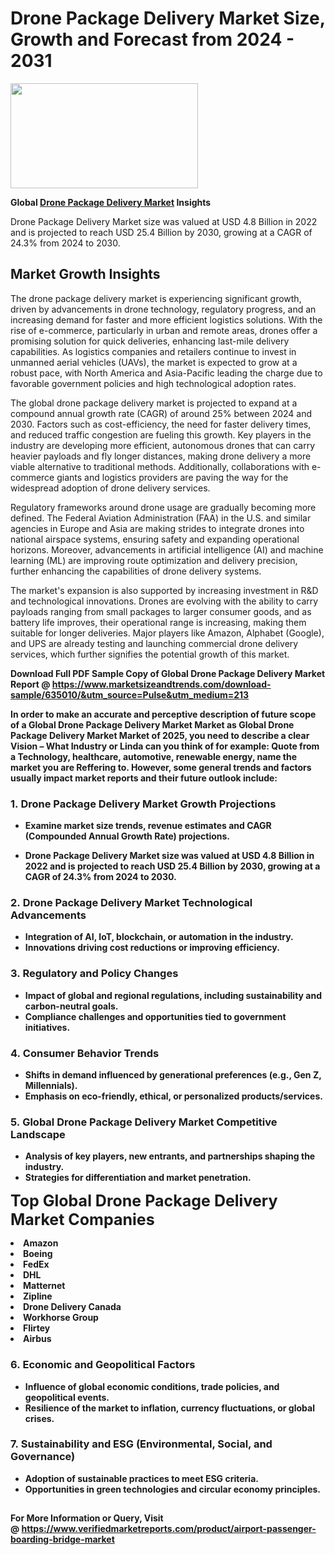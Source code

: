 <H1>Drone Package Delivery Market Size, Growth and Forecast from 2024 - 2031</H1><img class="aligncenter size-medium wp-image-584254" src="https://thirdeyenews.in/wp-content/uploads/2024/09/Global-Market-Research-300x168.jpeg" alt="" width="300" height="168" /><p><strong>Global&nbsp;<a href="https://www.marketsizeandtrends.com/download-sample/635010/&amp;utm_source=Pulse&amp;utm_medium=213">Drone Package Delivery Market</a> Insights</strong></p><p>Drone Package Delivery Market size was valued at USD 4.8 Billion in 2022 and is projected to reach USD 25.4 Billion by 2030, growing at a CAGR of 24.3% from 2024 to 2030.</p><p><h2>Market Growth Insights</h2> <p>The drone package delivery market is experiencing significant growth, driven by advancements in drone technology, regulatory progress, and an increasing demand for faster and more efficient logistics solutions. With the rise of e-commerce, particularly in urban and remote areas, drones offer a promising solution for quick deliveries, enhancing last-mile delivery capabilities. As logistics companies and retailers continue to invest in unmanned aerial vehicles (UAVs), the market is expected to grow at a robust pace, with North America and Asia-Pacific leading the charge due to favorable government policies and high technological adoption rates.</p> <p><strong></strong></p> <p>The global drone package delivery market is projected to expand at a compound annual growth rate (CAGR) of around 25% between 2024 and 2030. Factors such as cost-efficiency, the need for faster delivery times, and reduced traffic congestion are fueling this growth. Key players in the industry are developing more efficient, autonomous drones that can carry heavier payloads and fly longer distances, making drone delivery a more viable alternative to traditional methods. Additionally, collaborations with e-commerce giants and logistics providers are paving the way for the widespread adoption of drone delivery services.</p> <p>Regulatory frameworks around drone usage are gradually becoming more defined. The Federal Aviation Administration (FAA) in the U.S. and similar agencies in Europe and Asia are making strides to integrate drones into national airspace systems, ensuring safety and expanding operational horizons. Moreover, advancements in artificial intelligence (AI) and machine learning (ML) are improving route optimization and delivery precision, further enhancing the capabilities of drone delivery systems.</p> <p>The market's expansion is also supported by increasing investment in R&D and technological innovations. Drones are evolving with the ability to carry payloads ranging from small packages to larger consumer goods, and as battery life improves, their operational range is increasing, making them suitable for longer deliveries. Major players like Amazon, Alphabet (Google), and UPS are already testing and launching commercial drone delivery services, which further signifies the potential growth of this market.</p> <p><strong></p><p><span class=""><strong>Download Full PDF Sample Copy of Global Drone Package Delivery Market Report</strong> @ <a href="https://www.marketsizeandtrends.com/download-sample/635010/&amp;utm_source=Pulse&amp;utm_medium=213" target="_blank">https://www.marketsizeandtrends.com/download-sample/635010/&amp;utm_source=Pulse&amp;utm_medium=213</a></span></p><p>In order to make an accurate and perceptive description of future scope of a Global&nbsp;Drone Package Delivery Market Market as Global&nbsp;Drone Package Delivery Market Market of 2025, you need to describe a clear Vision &ndash; What Industry or Linda can you think of for example: Quote from a Technology, healthcare, automotive, renewable energy, name the market you are Reffering to. However, some general trends and factors usually impact market reports and their future outlook include:</p><h3>1.&nbsp;<strong>Drone Package Delivery Market Growth Projections</strong></h3><ul><li>Examine market size trends, revenue estimates and CAGR (Compounded Annual Growth Rate) projections.</li><li><p>Drone Package Delivery Market size was valued at USD 4.8 Billion in 2022 and is projected to reach USD 25.4 Billion by 2030, growing at a CAGR of 24.3% from 2024 to 2030.</p></li></ul><h3>2.&nbsp;<strong>Drone Package Delivery Market Technological Advancements</strong></h3><ul><li>Integration of AI, IoT, blockchain, or automation in the industry.</li><li>Innovations driving cost reductions or improving efficiency.</li></ul><h3>3.&nbsp;<strong>Regulatory and Policy Changes</strong></h3><ul><li>Impact of global and regional regulations, including sustainability and carbon-neutral goals.</li><li>Compliance challenges and opportunities tied to government initiatives.</li></ul><h3>4.&nbsp;<strong>Consumer Behavior Trends</strong></h3><ul><li>Shifts in demand influenced by generational preferences (e.g., Gen Z, Millennials).</li><li>Emphasis on eco-friendly, ethical, or personalized products/services.</li></ul><h3>5.&nbsp;<strong>Global Drone Package Delivery Market Competitive Landscape</strong></h3><ul><li>Analysis of key players, new entrants, and partnerships shaping the industry.</li><li>Strategies for differentiation and market penetration.</li></ul><p data-pm-slice="1 1 []"><span style="color: inherit; font-family: inherit; font-size: 25px;">Top Global Drone Package Delivery Market Companies</span></p><div class="" data-test-id=""><p><li>Amazon</li><li> Boeing</li><li> FedEx</li><li> DHL</li><li> Matternet</li><li> Zipline</li><li> Drone Delivery Canada</li><li> Workhorse Group</li><li> Flirtey</li><li> Airbus</li></p></div><h3>6.&nbsp;<strong>Economic and Geopolitical Factors</strong></h3><ul><li>Influence of global economic conditions, trade policies, and geopolitical events.</li><li>Resilience of the market to inflation, currency fluctuations, or global crises.</li></ul><h3>7.&nbsp;<strong>Sustainability and ESG (Environmental, Social, and Governance)</strong></h3><ul><li>Adoption of sustainable practices to meet ESG criteria.</li><li>Opportunities in green technologies and circular economy principles.</li></ul><h2><strong style="font-size: 14px;">For More Information or Query, Visit @&nbsp;</strong><a style="background-color: #ffffff; font-size: 14px;" href="https://www.marketsizeandtrends.com/report/drone-package-delivery-market/" target="_blank">https://www.verifiedmarketreports.com/product/airport-passenger-boarding-bridge-market</a></h2>
